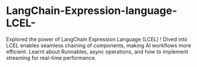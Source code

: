 # LangChain-Expression-language-LCEL-
Explored the power of LangChain Expression Language (LCEL) ! Dived into  LCEL enables seamless chaining of components, making  AI workflows more efficient. Learnt about Runnables, async operations, and how to implement streaming for real-time performance.
